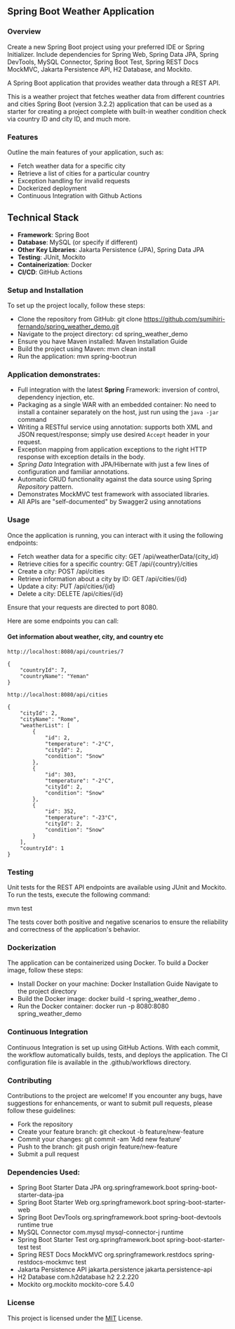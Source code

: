 ## Spring Boot Weather Application

### Overview

Create a new Spring Boot project using your preferred IDE or Spring Initializer.
Include dependencies for Spring Web, Spring Data JPA, Spring DevTools, MySQL Connector, Spring Boot Test, Spring REST Docs MockMVC, Jakarta Persistence API, H2 Database, and Mockito.

A Spring Boot application that provides weather data through a REST API.

This is a weather project that fetches weather data from different countries and cities Spring Boot (version 3.2.2) application that can be used as a starter for creating a project complete with built-in weather condition check via country ID and city ID, and much more.

### Features

Outline the main features of your application, such as:

- Fetch weather data for a specific city
- Retrieve a list of cities for a particular country
- Exception handling for invalid requests
- Dockerized deployment
- Continuous Integration with Github Actions

## Technical Stack

- **Framework**: Spring Boot
- **Database**: MySQL (or specify if different)
- **Other Key Libraries**: Jakarta Persistence (JPA), Spring Data JPA
- **Testing**: JUnit, Mockito
- **Containerization**: Docker
- **CI/CD**: GitHub Actions

### Setup and Installation

To set up the project locally, follow these steps:

- Clone the repository from GitHub: git clone https://github.com/sumihiri-fernando/spring_weather_demo.git
- Navigate to the project directory: cd spring_weather_demo
- Ensure you have Maven installed: Maven Installation Guide
- Build the project using Maven: mvn clean install
- Run the application: mvn spring-boot:run

### Application demonstrates:

- Full integration with the latest **Spring** Framework: inversion of control, dependency injection, etc.
- Packaging as a single WAR with an embedded container: No need to install a container separately on the host, just run using the `java -jar` command
- Writing a RESTful service using annotation: supports both XML and JSON request/response; simply use desired `Accept` header in your request.
- Exception mapping from application exceptions to the right HTTP response with exception details in the body.
- *Spring Data* Integration with JPA/Hibernate with just a few lines of configuration and familiar annotations.
- Automatic CRUD functionality against the data source using Spring *Repository* pattern.
- Demonstrates MockMVC test framework with associated libraries.
- All APIs are "self-documented" by Swagger2 using annotations

### Usage

Once the application is running, you can interact with it using the following endpoints:

- Fetch weather data for a specific city: GET /api/weatherData/{city_id}
- Retrieve cities for a specific country: GET /api/{country}/cities
- Create a city: POST /api/cities
- Retrieve information about a city by ID: GET /api/cities/{id}
- Update a city: PUT /api/cities/{id}
- Delete a city: DELETE /api/cities/{id}

Ensure that your requests are directed to port 8080.

Here are some endpoints you can call:

#### Get information about weather, city, and country etc

```
http://localhost:8080/api/countries/7

{
    "countryId": 7,
    "countryName": "Yeman"
}

http://localhost:8080/api/cities

{
    "cityId": 2,
    "cityName": "Rome",
    "weatherList": [
        {
            "id": 2,
            "temperature": "-2°C",
            "cityId": 2,
            "condition": "Snow"
        },
        {
            "id": 303,
            "temperature": "-2°C",
            "cityId": 2,
            "condition": "Snow"
        },
        {
            "id": 352,
            "temperature": "-23°C",
            "cityId": 2,
            "condition": "Snow"
        }
    ],
    "countryId": 1
}
```

### Testing

Unit tests for the REST API endpoints are available using JUnit and Mockito. To run the tests, execute the following command:

mvn test

The tests cover both positive and negative scenarios to ensure the reliability and correctness of the application's behavior.

### Dockerization

The application can be containerized using Docker. To build a Docker image, follow these steps:

- Install Docker on your machine: Docker Installation Guide
  Navigate to the project directory
- Build the Docker image: docker build -t spring_weather_demo .
- Run the Docker container: docker run -p 8080:8080 spring_weather_demo

### Continuous Integration

Continuous Integration is set up using GitHub Actions. With each commit, the workflow automatically builds, tests, and deploys the application. The CI configuration file is available in the .github/workflows directory.

### Contributing

Contributions to the project are welcome! If you encounter any bugs, have suggestions for enhancements, or want to submit pull requests, please follow these guidelines:

- Fork the repository
- Create your feature branch: git checkout -b feature/new-feature
- Commit your changes: git commit -am 'Add new feature'
- Push to the branch: git push origin feature/new-feature
- Submit a pull request

### Dependencies Used:

- Spring Boot Starter Data JPA
  <dependency>
  <groupId>org.springframework.boot</groupId>
  <artifactId>spring-boot-starter-data-jpa</artifactId>
  </dependency>
- Spring Boot Starter Web
  <dependency>
  <groupId>org.springframework.boot</groupId>
  <artifactId>spring-boot-starter-web</artifactId>
  </dependency>
- Spring Boot DevTools
  <dependency>
  <groupId>org.springframework.boot</groupId>
  <artifactId>spring-boot-devtools</artifactId>
  <scope>runtime</scope>
  <optional>true</optional>
  </dependency>
- MySQL Connector
  <dependency>
  <groupId>com.mysql</groupId>
  <artifactId>mysql-connector-j</artifactId>
  <scope>runtime</scope>
  </dependency>
- Spring Boot Starter Test
  <dependency>
  <groupId>org.springframework.boot</groupId>
  <artifactId>spring-boot-starter-test</artifactId>
  <scope>test</scope>
  </dependency>
- Spring REST Docs MockMVC
  <dependency>
  <groupId>org.springframework.restdocs</groupId>
  <artifactId>spring-restdocs-mockmvc</artifactId>
  <scope>test</scope>
  </dependency>
- Jakarta Persistence API
  <dependency>
  <groupId>jakarta.persistence</groupId>
  <artifactId>jakarta.persistence-api</artifactId>
  </dependency>
- H2 Database
  <dependency>
  <groupId>com.h2database</groupId>
  <artifactId>h2</artifactId>
  <version>2.2.220</version>
  </dependency>
- Mockito
  <dependency>
  <groupId>org.mockito</groupId>
  <artifactId>mockito-core</artifactId>
  <version>5.4.0</version>
  </dependency>

### License

This project is licensed under the [MIT](https://choosealicense.com/licenses/mit/) License.